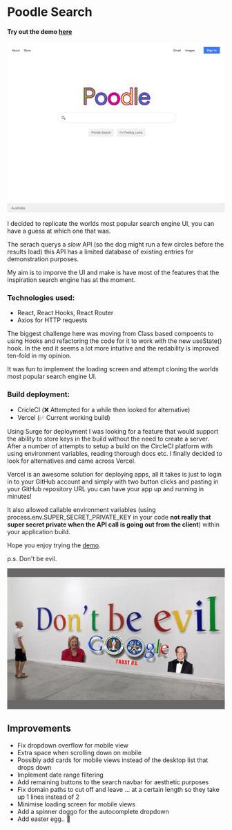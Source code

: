 # Poodle Search 


#### Try out the demo [here](https://poodle-search.vercel.app/)

![Poodle search demo](public/assets/images/poodle-demo-img.png)

I decided to replicate the worlds most popular search engine UI, you can have a guess at which one that was. 

The serach querys a *slow* API (so the dog might run a few circles before the results load) this API has a limited database of existing entries for demonstration purposes. 

My aim is to imporve the UI and make is have most of the features that the inspiration search engine has at the moment. 

### Technologies used: 
- React, React Hooks, React Router 
- Axios for HTTP requests

The biggest challenge here was moving from Class based compoents to using Hooks and refactoring the code for it to work with the new useState() hook. In the end it seems a lot more intuitive and the redability is improved ten-fold in my opinion. 

It was fun to implement the loading screen and attempt cloning the worlds most popular search engine UI. 

### Build deployment:
- CricleCI (❌ Attempted for a while then looked for alternative)
- Vercel (✅ Current working build)

Using Surge for deployment I was looking for a feature that would support the ability to store keys in the build without the need to create a server. After a number of attempts to setup a build on the CircleCI platform with using environment variables, reading thorough docs etc. I finally decided to look for alternatives and came across Vercel.

Vercel is an awesome solution for deploying apps, all it takes is just to login in to your GitHub account and simply with two button clicks and pasting in your GitHub repository URL you can have your app up and running in minutes! 

It also allowed callable environment variables (using process.env.SUPER_SECRET_PRIVATE_KEY in your code **not really that super secret private when the API call is going out from the client**) within your application build. 

Hope you enjoy trying the [demo](https://poodle-search.vercel.app/).

p.s. Don't be evil. 

![dont-be-evil](public/assets/images/google-dont-be-evil.jpg)

## Improvements 

- Fix dropdown overflow for mobile view 
- Extra space when scrolling down on mobile 
- Possibly add cards for mobile views instead of the desktop list that drops down 
- Implement date range filtering 
- Add remaining buttons to the search navbar for aesthetic purposes 
- Fix domain paths to cut off and leave ... at a certain length so they take up 1 lines instead of 2
- Minimise loading screen for mobile views
- Add a spinner doggo for the autocomplete dropdown
- Add easter egg.. 🥚
